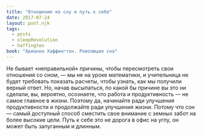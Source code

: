 ```yaml
---
title: "Отношение ко сну и путь к себе"
date: 2017-07-24
layout: post.njk
tags:
  - posts
  - sleepRevolution
  - haffington
book: "Арианна Хаффингтон. Революция сна"
---
```


Не бывает «неправильной» причины, чтобы пересмотреть свои отношения со сном, — мы не на уроке математики, и учительница не будет требовать показать расчеты, чтобы узнать, как мы получили верный ответ. Но, начав высыпаться, по какой бы причине вы это ни сделали, вы, вероятно, осознаете, что работа и продуктивность — не самое главное в жизни. Поэтому да, начинайте ради улучшения продуктивности и продолжайте ради улучшения жизни. Потому что сон — самый доступный способ сместить свое внимание с земных забот на более высокие цели. Путь к себе это не дорога в офис на углу, он может быть запуганным и длинным.
